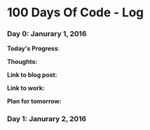# 100 Days Of Code - Log

### Day 0: Janurary 1, 2016

**Today's Progress**: 

**Thoughts:** 

**Link to blog post:**

**Link to work:** 

**Plan for tomorrow:**


### Day 1: Janurary 2, 2016
